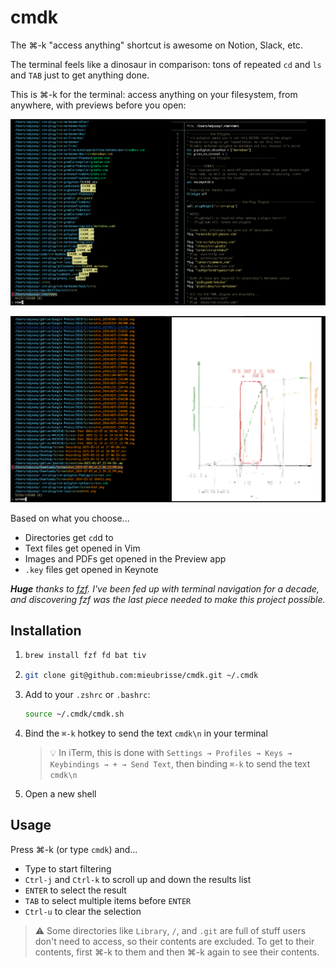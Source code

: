 cmdk
====
The ⌘-k "access anything" shortcut is awesome on Notion, Slack, etc.

The terminal feels like a dinosaur in comparison: tons of repeated `cd` and `ls` and `TAB` just to get anything done.

This is ⌘-k for the terminal: access anything on your filesystem, from anywhere, with previews before you open:

![](./demo.png)

![](./demo2.png)

Based on what you choose...

- Directories get `cd`d to
- Text files get opened in Vim
- Images and PDFs get opened in the Preview app
- `.key` files get opened in Keynote

_**Huge** thanks to [fzf](https://github.com/junegunn/fzf). I've been fed up with terminal navigation for a decade, and discovering fzf was the last piece needed to make this project possible._

Installation
------------
1. ```sh
   brew install fzf fd bat tiv
   ```
2. ```sh
   git clone git@github.com:mieubrisse/cmdk.git ~/.cmdk
   ```
3. Add to your `.zshrc` or `.bashrc`:
   ```sh
   source ~/.cmdk/cmdk.sh
   ```
4. Bind the `⌘-k` hotkey to send the text `cmdk\n` in your terminal
   > 💡 In iTerm, this is done with `Settings → Profiles → Keys → Keybindings → + → Send Text`, then binding `⌘-k` to send the text `cmdk\n`
5. Open a new shell

Usage
-----
Press ⌘-k (or type `cmdk`) and...

- Type to start filtering
- `Ctrl-j` and `Ctrl-k` to scroll up and down the results list
- `ENTER` to select the result
- `TAB` to select multiple items before `ENTER`
- `Ctrl-u` to clear the selection

> ⚠️ Some directories like `Library`, `/`, and `.git` are full of stuff users don't need to access, so their contents are excluded. To get to their contents, first ⌘-k to them and then ⌘-k again to see their contents.
